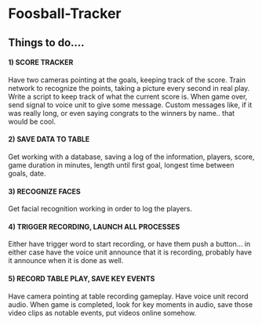 # Foosball-Tracker

## Things to do....
#### 1) SCORE TRACKER
Have two cameras pointing at the goals, keeping track of the score. Train network to recognize the points, taking a picture every second in real play. Write a script to keep track of what the current score is. When game over, send signal to voice unit to give some message. Custom messages like, if it was really long, or even saying congrats to the winners by name.. that would be cool.
#### 2) SAVE DATA TO TABLE
Get working with a database, saving a log of the information, players, score, game duration in minutes, length until first goal, longest time between goals, date.
#### 3) RECOGNIZE FACES 
Get facial recognition working in order to log the players. 
#### 4) TRIGGER RECORDING, LAUNCH ALL PROCESSES
Either have trigger word to start recording, or have them push a button... in either case have the voice unit announce that it is recording, probably have it announce when it is done as well.
#### 5) RECORD TABLE PLAY, SAVE KEY EVENTS
Have camera pointing at table recording gameplay. Have voice unit record audio. When game is completed, look for key moments in audio, save those video clips as notable events, put videos online somehow.


